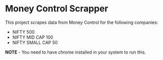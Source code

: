 # Money Control Scrapper

This project scrapes data from Money Control for the following companies:

-   NIFTY 500
-   NIFTY MID CAP 100
-   NIFTY SMALL CAP 50

**NOTE** - You need to have chrome installed in your system to run this.
